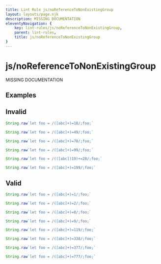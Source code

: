 ```yaml
---
title: Lint Rule js/noReferenceToNonExistingGroup
layout: layouts/page.njk
description: MISSING DOCUMENTATION
eleventyNavigation: {
	key: lint-rules/js/noReferenceToNonExistingGroup,
	parent: lint-rules,
	title: js/noReferenceToNonExistingGroup
}
---
```


# js/noReferenceToNonExistingGroup

MISSING DOCUMENTATION

<!-- EVERYTHING BELOW IS AUTOGENERATED. SEE SCRIPTS FOLDER FOR UPDATE SCRIPTS -->


## Examples
## Invalid
```typescript
String.raw`let foo = /([abc]+)=18/;foo;`
```
```typescript
String.raw`let foo = /([abc]+)=49/;foo;`
```
```typescript
String.raw`let foo = /([abc]+)=78/;foo;`
```
```typescript
String.raw`let foo = /([abc]+)=99/;foo;`
```
```typescript
String.raw`let foo = /(([abc])19)+=28/;foo;`
```
```typescript
String.raw`let foo = /([abc]+)=199/;foo;`
```
## Valid
```typescript
String.raw`let foo = /([abc]+)=1/;foo;`
```
```typescript
String.raw`let foo = /([abc]+)=2/;foo;`
```
```typescript
String.raw`let foo = /([abc]+)=8/;foo;`
```
```typescript
String.raw`let foo = /([abc]+)=9/;foo;`
```
```typescript
String.raw`let foo = /([abc]+)=119/;foo;`
```
```typescript
String.raw`let foo = /([abc]+)=338/;foo;`
```
```typescript
String.raw`let foo = /([abc]+)=377/;foo;`
```
```typescript
String.raw`let foo = /([abc]+)=777/;foo;`
```
